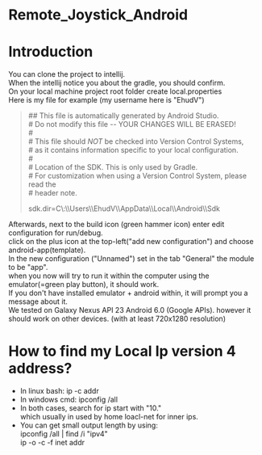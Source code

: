 # Remote_Joystick_Android

# Introduction
You can clone the project to intellij.<br/>
When the intellij notice you about the gradle, you should confirm.<br>
On your local machine project root folder create local.properties<br>
Here is my file for example (my username here is "EhudV")

>\## This file is automatically generated by Android Studio.<br>
>\# Do not modify this file -- YOUR CHANGES WILL BE ERASED!<br>
>\#<br>
>\# This file should *NOT* be checked into Version Control Systems,<br>
>\# as it contains information specific to your local configuration.<br>
>\#<br>
>\# Location of the SDK. This is only used by Gradle.<br>
>\# For customization when using a Version Control System, please read the<br>
>\# header note.<br>
><p>sdk.dir=C\:\\Users\\EhudV\\AppData\\Local\\Android\\Sdk</p>

Afterwards, next to the build icon (green hammer icon) enter edit configuration for run/debug.<br>
click on the plus icon at the top-left("add new configuration") and choose android-app(template).<br>
In the new configuration ("Unnamed") set in the tab "General" the module to be "app".<br>
when you now will try to run it within the computer using the emulator(=green play button), it should work.<br>
If you don't have installed emulator + android within, it will prompt you a message about it.<br>
We tested on Galaxy Nexus API 23 Android 6.0 (Google APIs). however it should work on other devices. (with at least 720x1280 resolution)


# How to find my Local Ip version 4 address?
* In linux bash:     ip -c addr<br>
* In windows cmd:    ipconfig /all<br>
* In both cases, search for ip start with "10."<br> 
which usually in used by home loacl-net for inner ips.
* You can get small output length by using:<br>
  ipconfig /all | find /i "ipv4"<br>
  ip -o -c -f inet addr
